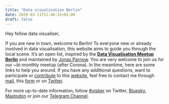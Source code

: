 ```yaml
---
title: "Data visualisation Berlin"
date: 2020-03-11T11:46:31+01:00
draft: false
---
```


Hey fellow data visualiser,

If you are new in town, welcome to Berlin! To everyone new or already involved in data visualisation, this website aims to guide you through the local scene. It’s an open list, inspired by the **[Data Visualisation Meetup Berlin](https://www.meetup.com/de-DE/Data-Visualization-Berlin/)** and maintained by [Jonas Parnow](https://jonasparnow.com). You are very welcome to join us for our ~bi-monthly meetup (after Corona). In the meantime, here are some links to help you around. If you have any additional questions, want to participate or [contribute](https://forms.gle/VUPMpCgor5LoazJS6) to this [website](https://github.com/Data-Visualization-Berlin/Datavis-Berlin-Website), feel free to contact me through [mail](mailto:jonas-at-datavis.berlin), this [form](https://forms.gle/VUPMpCgor5LoazJS6) or on [Twitter](https://twitter.com/zeto).

For more up-to-date information, follow [#visber](https://twitter.com/hashtag/visber) on Twitter, <a href="https://bsky.app/profile/datavis.berlin">Bluesky</a>, <a rel="me" href="https://vis.social/@berlin">Mastodon</a> or join our [Telegram Channel](http://t.me/visber).

